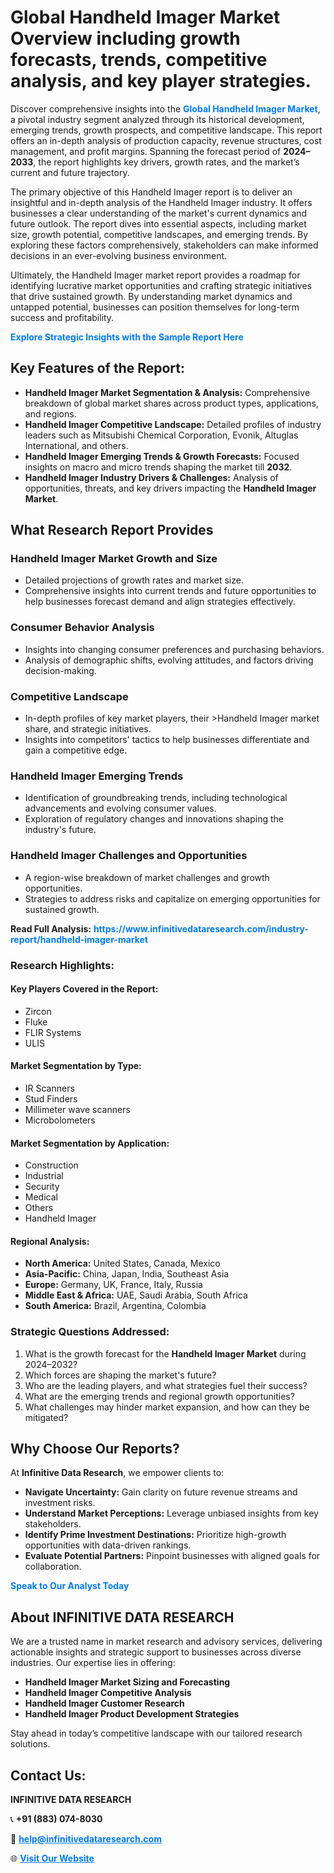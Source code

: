 <h1>Global Handheld Imager Market Overview including growth forecasts, trends, competitive analysis, and key player strategies.</h1>
<p>
Discover comprehensive insights into the 
<a href="https://www.infinitivedataresearch.com/industry-report/handheld-imager-market" rel="dofollow" style="color: #007BFF; text-decoration: none;"><strong>Global Handheld Imager Market</strong></a>, a pivotal industry segment analyzed through its historical development, emerging trends, growth prospects, and competitive landscape. This report offers an in-depth analysis of production capacity, revenue structures, cost management, and profit margins. Spanning the forecast period of <strong>2024–2033</strong>, the report highlights key drivers, growth rates, and the market’s current and future trajectory.
</p>
<p>
The primary objective of this Handheld Imager report is to deliver an insightful and in-depth analysis of the Handheld Imager industry. It offers businesses a clear understanding of the market's current dynamics and future outlook. The report dives into essential aspects, including market size, growth potential, competitive landscapes, and emerging trends. By exploring these factors comprehensively, stakeholders can make informed decisions in an ever-evolving business environment.
</p>
<p>
Ultimately, the Handheld Imager market report provides a roadmap for identifying lucrative market opportunities and crafting strategic initiatives that drive sustained growth. By understanding market dynamics and untapped potential, businesses can position themselves for long-term success and profitability.
</p>
<p>
<a href="https://www.infinitivedataresearch.com/request-sample/reportId=111559" style="color: #007BFF; text-decoration: none;"><strong>Explore Strategic Insights with the Sample Report Here</strong></a>
</p>

<h2>Key Features of the Report:</h2>
<ul>
<li><strong>Handheld Imager Market Segmentation & Analysis:</strong> Comprehensive breakdown of global market shares across product types, applications, and regions.</li>
<li><strong>Handheld Imager Competitive Landscape:</strong> Detailed profiles of industry leaders such as Mitsubishi Chemical Corporation, Evonik, Altuglas International, and others.</li>
<li><strong>Handheld Imager Emerging Trends & Growth Forecasts:</strong> Focused insights on macro and micro trends shaping the market till <strong>2032</strong>.</li>
<li><strong>Handheld Imager Industry Drivers & Challenges:</strong> Analysis of opportunities, threats, and key drivers impacting the <strong>Handheld Imager Market</strong>.</li>
</ul>

<h2>What Research Report Provides</h2>
<h3>Handheld Imager Market Growth and Size</h3>
<ul>
<li>Detailed projections of growth rates and market size.</li>
<li>Comprehensive insights into current trends and future opportunities to help businesses forecast demand and align strategies effectively.</li>
</ul>

<h3>Consumer Behavior Analysis</h3>
<ul>
<li>Insights into changing consumer preferences and purchasing behaviors.</li>
<li>Analysis of demographic shifts, evolving attitudes, and factors driving decision-making.</li>
</ul>

<h3>Competitive Landscape</h3>
<ul>
<li>In-depth profiles of key market players, their >Handheld Imager market share, and strategic initiatives.</li>
<li>Insights into competitors' tactics to help businesses differentiate and gain a competitive edge.</li>
</ul>

<h3>Handheld Imager Emerging Trends</h3>
<ul>
<li>Identification of groundbreaking trends, including technological advancements and evolving consumer values.</li>
<li>Exploration of regulatory changes and innovations shaping the industry's future.</li>
</ul>

<h3>Handheld Imager Challenges and Opportunities</h3>
<ul>
<li>A region-wise breakdown of market challenges and growth opportunities.</li>
<li>Strategies to address risks and capitalize on emerging opportunities for sustained growth.</li>
</ul>
<p><strong>Read Full Analysis:</strong> <a href="https://www.infinitivedataresearch.com/industry-report/handheld-imager-market" rel="dofollow" style="color: #007BFF; text-decoration: none;"><strong>https://www.infinitivedataresearch.com/industry-report/handheld-imager-market</strong></a></p>
<h3>Research Highlights:</h3>
<h4>Key Players Covered in the Report:</h4>
<ul><li>Zircon</li><li>Fluke</li><li>FLIR Systems</li><li>ULIS</li></ul>
<h4>Market Segmentation by Type:</h4>
<ul><li>IR Scanners</li><li>Stud Finders</li><li>Millimeter wave scanners</li><li>Microbolometers</li></ul>
<h4>Market Segmentation by Application:</h4>
<ul><li>Construction</li><li>Industrial</li><li>Security</li><li>Medical</li><li>Others</li><li>Handheld Imager</li></ul>

<h4>Regional Analysis:</h4>
<ul>
<li><strong>North America:</strong> United States, Canada, Mexico</li>
<li><strong>Asia-Pacific:</strong> China, Japan, India, Southeast Asia</li>
<li><strong>Europe:</strong> Germany, UK, France, Italy, Russia</li>
<li><strong>Middle East & Africa:</strong> UAE, Saudi Arabia, South Africa</li>
<li><strong>South America:</strong> Brazil, Argentina, Colombia</li>
</ul>

<h3>Strategic Questions Addressed:</h3>
<ol>
<li>What is the growth forecast for the <strong>Handheld Imager Market</strong> during 2024–2032?</li>
<li>Which forces are shaping the market's future?</li>
<li>Who are the leading players, and what strategies fuel their success?</li>
<li>What are the emerging trends and regional growth opportunities?</li>
<li>What challenges may hinder market expansion, and how can they be mitigated?</li>
</ol>

<h2>Why Choose Our Reports?</h2>
<p>At <strong>Infinitive Data Research</strong>, we empower clients to:</p>
<ul>
<li><strong>Navigate Uncertainty:</strong> Gain clarity on future revenue streams and investment risks.</li>
<li><strong>Understand Market Perceptions:</strong> Leverage unbiased insights from key stakeholders.</li>
<li><strong>Identify Prime Investment Destinations:</strong> Prioritize high-growth opportunities with data-driven rankings.</li>
<li><strong>Evaluate Potential Partners:</strong> Pinpoint businesses with aligned goals for collaboration.</li>
</ul>
<p><a href="https://www.infinitivedataresearch.com/industry-report/handheld-imager-market" rel="dofollow" style="color: #007BFF; text-decoration: none;"><strong>Speak to Our Analyst Today</strong></a></p>

<h2>About INFINITIVE DATA RESEARCH</h2>
<p>We are a trusted name in market research and advisory services, delivering actionable insights and strategic support to businesses across diverse industries. Our expertise lies in offering:</p>
<ul>
<li><strong>Handheld Imager Market Sizing and Forecasting</strong></li>
<li><strong>Handheld Imager Competitive Analysis</strong></li>
<li><strong>Handheld Imager Customer Research</strong></li>
<li><strong>Handheld Imager Product Development Strategies</strong></li>
</ul>
<p>Stay ahead in today’s competitive landscape with our tailored research solutions.</p>

<h2>Contact Us:</h2>
<p><strong>INFINITIVE DATA RESEARCH</strong></p>
<p>📞 <strong>+91 (883) 074-8030</strong></p>
<p>📧 <strong><a href="mailto:help@infinitivedataresearch.com" style="color: #007BFF;">help@infinitivedataresearch.com</a></strong></p>
<p>🌐 <strong><a href="https://www.infinitivedataresearch.com" rel="dofollow" style="color: #007BFF;">Visit Our Website</a></strong></p>